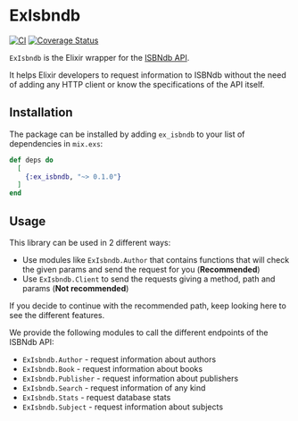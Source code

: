 # ExIsbndb 

[![CI](https://github.com/southgard/ex_isbndb/actions/workflows/elixir_workflow.yaml/badge.svg?branch=main)](https://github.com/southgard/ex_isbndb/actions/workflows/elixir_workflow.yaml) [![Coverage Status](https://coveralls.io/repos/github/southgard/ex_isbndb/badge.svg?branch=main)](https://coveralls.io/github/southgard/ex_isbndb?branch=main)


`ExIsbndb` is the Elixir wrapper for the [ISBNdb API](https://isbndb.com/apidocs/v2).

It helps Elixir developers to request information to ISBNdb without the need of adding any 
HTTP client or know the specifications of the API itself.

## Installation

The package can be installed by adding `ex_isbndb` to your list of dependencies in `mix.exs`:

```elixir
def deps do
  [
    {:ex_isbndb, "~> 0.1.0"}
  ]
end
```

## Usage

This library can be used in 2 different ways:

* Use modules like `ExIsbndb.Author` that contains functions that will check the given params and send the request for you (**Recommended**)
* Use `ExIsbndb.Client` to send the requests giving a method, path and params (**Not recommended**)

If you decide to continue with the recommended path, keep looking here to see the different features.

We provide the following modules to call the different endpoints of the ISBNdb API:

* `ExIsbndb.Author` - request information about authors
* `ExIsbndb.Book` - request information about books
* `ExIsbndb.Publisher` - request information about publishers
* `ExIsbndb.Search` - request information of any kind
* `ExIsbndb.Stats` - request database stats
* `ExIsbndb.Subject` - request information about subjects
